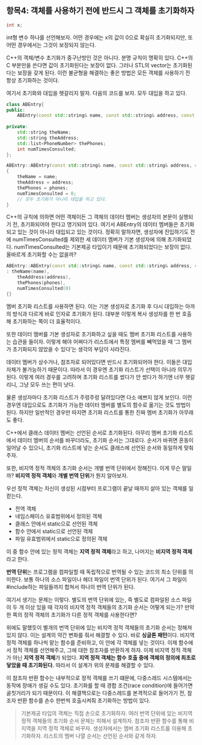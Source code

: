 ## 항목4: 객체를 사용하기 전에 반드시 그 객체를 초기화하자

```cpp
int x;
```

int형 변수 하나를 선언해보자. 어떤 경우에는 x의 값이 0으로 확실히 초기화되지만, 또 어떤 경우에서는 그것이 보장되지 않는다.

C++의 객체/변수 초기화가 중구난방인 것은 아니다. 분명 규칙이 명확히 있다. C++의 C 부분만을 쓴다면 값이 초기화된다는 보장이 없다. 그러나 STL의 vector는 초기화된다는 보장을 갖게 된다. 이런 불균형을 해결하는 좋은 방법은 모든 객체를 사용하기 전 항상 초기화하는 것이다.

여기서 초기화와 대입을 헷갈리지 말자. 다음의 코드를 보자. 모두 대입을 하고 있다.

```cpp
class ABEntry{
public:
	ABEntry(const std::string& name, const std::string& address, const std::list<PhoneNumber>& phones);
	
private:
	std::string theName;
	std::string theAddress;
	std::list<PhoneNumber> thePhones;
	int numTimesConsulted;
};

ABEntry::ABEntry(const std::string& name, const std::string& address, const std::list<PhoneNumber>& phones)
{
	theName = name;
	theAddress = address;
	thePhones = phones;
	numTimesConsulted = 0;
	// 모두 초기화가 아니라 대입을 하고 있다.
}
```

C++의 규칙에 의하면 어떤 객체이든 그 객체의 데이터 멤버는 생성자의 본문이 실행되기 전, 초기화되어야 한다고 명기되어 있다. 여기서 ABEntry의 데이터 멤버들은 초기화되고 있는 것이 아니라 대입되고 있는 것이다. 정확히 말하자면, 생성자에 진입하기도 전에 numTimesConsulted를 제외한 세 데이터 멤버가 기본 생성자에 의해 초기화되었다. numTimesConsulted는 기본제공 타입이기 때문에 초기화되었다는 보장이 없다. 올바르게 초기화할 수는 없을까?

```cpp
ABEntry::ABEntry(const std::string& name, const std::string& address, const std::list<PhoneNumber>& phones)
: theName(name),
	theAddress(address),
	thePhones(phones),
	numTimesConsulted(0)
{}
```

멤버 초기화 리스트를 사용하면 된다. 이는 기본 생성자로 초기화 후 다시 대입하는 아까의 방식과 다르게 바로 인자로 초기화가 된다. 대부분 이렇게 복사 생성자를 한 번 호출해 초기화하는 쪽이 더 효율적이다.

또한 데이터 멤버를 기본 생성자로 초기화하고 싶을 때도 멤버 초기화 리스트를 사용하는 습관을 들이자. 이렇게 해야 어쩌다가 리스트에서 특정 멤버를 빼먹었을 때 ‘그 멤버가 초기화되지 않았을 수 있다’는 생각의 부담이 사라진다.

데이터 멤버가 상수거나, 참조자로 되어있다면 반드시 초기화되어야 한다. 이들은 대입 자체가 불가능하기 때문이다. 따라서 이 경우엔 초기화 리스트가 선택이 아니라 의무가 된다. 이렇게 여러 경우를 고려하며 초기화 리스트를 썼다가 안 썼다가 하기엔 너무 헷갈리니, 그냥 모두 쓰는 편이 낫다.

물론 생성자마다 초기화 리스트가 주렁주렁 달려있다면 다소 예쁘지 않게 보인다. 이런 경우엔 대입으로도 초기화가 가능한 데이터 멤버를 별도의 함수로 옮기는 것도 방법이 된다. 하지만 일반적인 경우만 따지면 초기화 리스트를 통한 진짜 멤버 초기화가 아무래도 좋다.

C++에서 클래스 데이터 멤버는 선언된 순서로 초기화된다. 아무리 멤버 초기화 리스트에서 데이터 멤버의 순서를 바꾸더라도, 초기화 순서는 그대로다. 순서가 바뀌면 혼동이 일어날 수 있으니, 초기화 리스트에 넣는 순서도 클래스에 선언된 순서와 동일하게 맞춰주자.

또한, 비지역 정적 객체의 초기화 순서는 개별 번역 단위에서 정해진다. 이게 무슨 말일까? **비지역 정적 객체**와 **개별 번역 단위**가 뭔지 알아보자.

우선 정적 객체는 자신이 생성된 시점부터 프로그램이 끝날 때까지 살아 있는 객체를 일컫는다.

- 전역 객체
- 네임스페이스 유효범위에서 정의된 객체
- 클래스 안에서 static으로 선언된 객체
- 함수 안에서 static으로 선언된 객체
- 파일 유효범위에서 static으로 정의된 객체

이 중 함수 안에 있는 정적 객체는 **지역 정적 객체**라고 하고, 나머지는 **비지역 정적 객체**라고 한다.

**번역 단위**는 프로그램을 컴파일할 때 독립적으로 번역될 수 있는 코드의 최소 단위를 의미한다. 보통 하나의 소스 파일이나 헤더 파일이 번역 단위가 된다. 여기서 그 파일이 #include하는 파일들까지 합쳐서 하나의 번역 단위가 된다.

여기서 생기는 문제는 이렇다. 별도의 번역 단위에 있는, 즉 별도로 컴파일된 소스 파일이 두 개 이상 있을 때 각자의 비지역 정적 객체들의 초기화 순서는 어떻게 되는가? 만약 한 쪽의 정적 객체의 초기화가 다른 정적 객체를 사용한다면?

위에도 말했듯이 별개의 번역 단위에 있는 비지역 정적 객체들의 초기화 순서는 정해져 있지 않다. 이는 설계의 약간 변화를 줘서 해결할 수 있다. 바로 **싱글톤 패턴**이다. 비지역 정적 객체를 하나씩 맡는 함수를 준비하고, 이 안에 각 객체를 넣는 것이다. 이제 함수에서 정적 객체를 선언해주고, 그에 대한 참조자를 반환하게 하자. 이제 비지역 정적 객체가 아닌 **지역 정적 객체**가 되었다. **지역 정적 객체는 함수 호출 중에 객체의 정의에 최초로 닿았을 때 초기화된다.** 따라서 이 설계가 위의 문제를 해결할 수 있다.

이 참조자 반환 함수는 내부적으로 정적 객체를 쓰기 떄문에, 다중스레드 시스템에서는 동작에 장애가 생길 수도 있다. 초기화를 할 때 경합 조건(race condition)에 들어가면 골칫거리가 되기 때문이다. 이 해결책으로는 다중스레드를 본격적으로 들어가기 전, 참조자 반환 함수를 손수 한번씩 호출시켜줘 초기화하는 방법이 있다.

> 기본제공 타입의 객체는 직접 손으로 초기화하자.
> 여러 번역 단위에 있는 비지역 정적 객체들의 초기화 순서 문제는 피해서 설계하자. 참조자 반환 함수를 통해 비지역을 지역 정적 객체로 바꾸자.
> 생성자에서는 멤버 초기화 리스트를 이용해 초기화하자. 리스트의 멤버 나열 순서는 선언된 순서와 같게 하자.